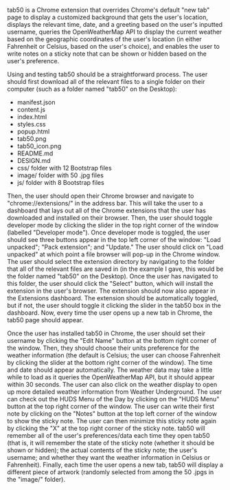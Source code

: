 tab50 is a Chrome extension that overrides Chrome's default "new tab" page to display a customized background that gets the user's location, displays the relevant time, date, and a greeting based on the user's inputted username, queries the OpenWeatherMap API to display the current weather based on the geographic coordinates of the user's location (in either Fahrenheit or Celsius, based on the user's choice), and enables the user to write notes on a sticky note that can be shown or hidden based on the user's preference.

Using and testing tab50 should be a straightforward process. The user should first download all of the relevant files to a single folder on their computer (such as a folder named "tab50" on the Desktop):
* manifest.json
* content.js
* index.html
* styles.css
* popup.html
* tab50.png
* tab50_icon.png
* README.md
* DESIGN.md
* css/ folder with 12 Bootstrap files
* image/ folder with 50 .jpg files
* js/ folder with 8 Bootstrap files

Then, the user should open their Chrome browser and navigate to "chrome://extensions/" in the address bar. This will take the user to a dashboard that lays out all of the Chrome extensions that the user has downloaded and installed on their browser. Then, the user should toggle developer mode by clicking the slider in the top right corner of the window (labelled "Developer mode"). Once developer mode is toggled, the user should see three buttons appear in the top left corner of the window: "Load unpacked"; "Pack extension"; and "Update." The user should click on "Load unpacked" at which point a file browser will pop-up in the Chrome window. The user should select the extension directory by navigating to the folder that all of the relevant files are saved in (in the example I gave, this would be the folder named "tab50" on the Desktop). Once the user has navigated to this folder, the user should click the "Select" button, which will install the extension in the user's browser. The extension should now also appear in the Extensions dashboard. The extension should be automatically toggled, but if not, the user should toggle it clicking the slider in the tab50 box in the dashboard. Now, every time the user opens up a new tab in Chrome, the tab50 page should appear.

Once the user has installed tab50 in Chrome, the user should set their username by clicking the "Edit Name" button at the bottom right corner of the window. Then, they should choose their units preference for the weather information (the default is Celsius; the user can choose Fahrenheit by clicking the slider at the bottom right corner of the window). The time and date should appear automatically. The weather data may take a little while to load as it queries the OpenWeatherMap API, but it should appear within 30 seconds. The user can also click on the weather display to open up more detailed weather information from Weather Underground. The user can check out the HUDS Menu of the Day by clicking on the "HUDS Menu" button at the top right corner of the window. The user can write their first note by clicking on the "Notes" button at the top left corner of the window to show the sticky note. The user can then minimize this sticky note again by clicking the "X" at the top right corner of the sticky note. tab50 will remember all of the user's preferences/data each time they open tab50 (that is, it will remember the state of the sticky note (whether it should be shown or hidden); the actual contents of the sticky note; the user's username; and whether they want the weather information in Celsius or Fahrenheit). Finally, each time the user opens a new tab, tab50 will display a different piece of artwork (randomly selected from among the 50 .jpgs in the "image/" folder).